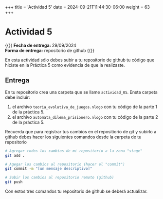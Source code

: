 +++
title = 'Actividad 5'
date = 2024-09-21T11:44:30-06:00
weight = 63
+++

# Actividad 5

{{<hint info>}}
**Fecha de entrega:** 29/09/2024  
**Forma de entrega:** repositorio de github
{{</hint>}}

En esta actividad sólo debes subir a tu repositorio de github tu código que hiciste en la Práctica 5 como evidencia de que la realizaste.

## Entrega

En tu repositorio crea una carpeta que se llame `actividad_05`. Ensta carpeta debe incluir:

1. el archivo `teoria_evolutiva_de_juegos.nlogo` con tu código de la parte 1 de la práctica 5.
2. el archivo `automata_dilema_prisionero.nlogo` con tu código de la parte 2 de la práctica 5.

Recuerda que para registrar tus cambios en el repositiorio de git y subirlo a github debes hacer los siguientes comandos desde la carpeta de tu repositorio

``` bash
# Agregar todos los cambios de mi repositorio a la zona "stage"
git add .

# Agegar los cambios al repositorio (hacer el "commit")
git commit -m "[un mensaje descriptivo]"

# Subir los cambios al repositorio remoto (github)
git push
```

Con estos tres comandos tu repositorio de github se deberá actualizar. 
